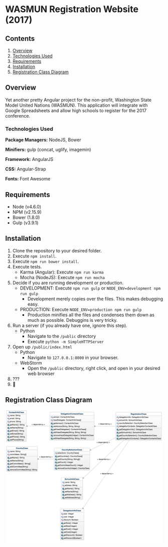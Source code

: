 # WASMUN Registration Website (2017)
## Contents
1. [Overview](#overview)
2. [Technologies Used](#technologies_used)
3. [Requirements](#requirements)
4. [Installation](#installation)
5. [Registration Class Diagram](#registration_class_diagram)


## Overview
Yet another pretty Angular project for the non-profit, Washington State Model United Nations (WASMUN). This application will integrate with Google Spreadsheets and allow high schools to register for the 2017 conference.

### Technologies Used
**Package Managers:** NodeJS, Bower

**Minifiers:** gulp (concat, uglify, imagemin)

**Framework:** AngularJS

**CSS:** Angular-Strap

**Fonts:** Font Awesome

## Requirements
* Node (v4.6.0)
* NPM (v2.15.9)
* Bower (1.8.0)
* Gulp (v3.9.1)

## Installation
1. Clone the repository to your desired folder.
2. Execute `npm install`.
3. Execute `npm run bower install`.
4. Execute tests.
    * Karma (Angular): Execute `npm run karma`
    * Mocha (NodeJS): Execute `npm run mocha`
5. Decide if you are running development or production.
    * DEVELOPMENT: Execute `npm run gulp` or `NODE_ENV=development npm run gulp`
        * Development merely copies over the files. This makes debugging easy.
    * PRODUCTION: Execute `NODE_ENV=production npm run gulp`
        * Production minifies all the files and condenses them down as much as possible. Debuggins is very tricky.
6. Run a server (if you already have one, ignore this step).
    * Python
        * Navigate to the `/public` directory
        * Execute `python -m SimpleHTTPServer`
9. Open up `/public/index.html`
    * Python
        * Navigate to `127.0.0.1:8000` in your browser.
    * WebStorm
        * Open the `/public` directory, right click, and open in your desired web browser
10. ???
9. 💸

## Registration Class Diagram
![UML Diagram](https://raw.githubusercontent.com/Taurvi/WASMUN-Registration-2017/master/Registration%20UML%20Diagram.png)